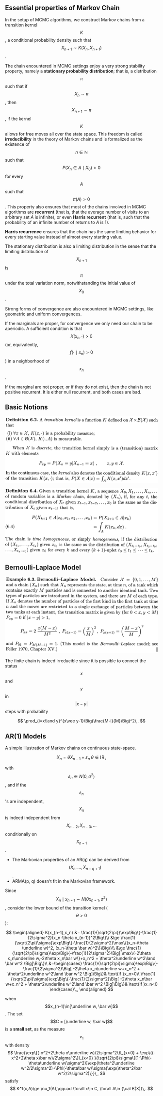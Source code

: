## Essential properties of Markov Chain

In the setup of MCMC algorithms, we construct Markov chains from a transition kernel $$K$$, a conditional probability density such that $$X_{n+1}\sim K(X_n,X_{n+1})$$.

The chain encountered in MCMC settings enjoy a very strong stability property, namely a **stationary probability distribution**; that is, a distribution $$\pi$$ such that if $$X_n\sim\pi$$, then $$X_{n+1}\sim \pi$$, if the kernel $$K$$ allows for free moves all over the state space. This freedom is called **irreducibility** in the theory of Markov chains and is formalized as the existence of $$n\in\mathbb{N}$$ such that $$P(X_n\in A\mid X_0)>0$$ for every $$A$$ such that $$\pi(A)>0$$. This property also ensures that most of the chains involved in MCMC algorithms are **recurrent** (that is, that the average number of visits to an arbitrary set $A$ is infinite), or even **Harris recurrent** (that is, such that the probability of an infinite number of returns to $A$ is 1).

**Harris recurrence** ensures that the chain has the same limiting behavior for every starting value instead of almost every starting value.

The stationary distribution is also a limiting distribution in the sense that the limiting distribution of $$X_{n+1}$$ is $$\pi$$ under the total variation norm, notwithstanding the initial value of $$X_0$$.

Strong forms of convergence are also encountered in MCMC settings, like geometric and uniform convergences. 

If the marginals are proper, for convergence we only need our chain to be aperiodic. A sufficient condition is  that $$K(x_n,\cdot)>0$$ (or, equivalently, $$f(\cdot\mid x_n)>0$$) in a neighborhood of $$x_n$$.

If the marginal are not proper, or if they do not exist, then the chain is not positive recurrent. It is either null recurrent, and both cases are bad.

## Basic Notions

![](def6.2.png)


![](def6.4.png)

## Bernoulli-Laplace Model

![](ex6.3.png)

The finite chain is indeed irreducible since it is possible to connect the status $$x$$ and $$y$$ in $$\vert x-y\vert$$ steps with probability

$$
\prod_{i=x\land y}^{x\vee y-1}\Big(\frac{M-i}{M}\Big)^2\,.
$$

## AR(1) Models

A simple illustration of Markov chains on continuous state-space. 

$$
X_n = \theta X_{n-1}+\varepsilon_n\;\theta\in \mathrm{I\!R}\,,
$$

with $$\varepsilon_n\in N(0,\sigma^2)$$, and if the $$\varepsilon_n$$'s are independent, $$X_n$$ is indeed independent from $$X_{n-2},X_{n-3},\ldots$$ conditionally on $$X_{n-1}$$.

- The Markovian properties of an AR(q) can be derived from $$(X_n,\ldots,X_{n-q+1})$$.
- ARMA(p, q) doesn't fit in the Markovian framework.

Since $$X_n\mid x_{n-1}\sim N(\theta x_{n-1},\sigma^2)$$, consider the lower bound of the transition kernel ($$\theta > 0$$):

$$
\begin{aligned}
K(x_{n-1},x_n) &= \frac{1}{\sqrt{2\pi}}\exp\Big\{-\frac{1}{2\sigma^2}(x_n-\theta x_{n-1})^2\Big\}\\
&\ge \frac{1}{\sqrt{2\pi}\sigma}\exp\Big\{-\frac{1}{2\sigma^2}\max\{(x_n-\theta \underline w)^2, (x_n-\theta \bar w)^2\}\Big\}\\
&\ge \frac{1}{\sqrt{2\pi}\sigma}\exp\Big\{-\frac{1}{2\sigma^2}\Big[ \max\{-2\theta x_n\underline w,-2\theta x_n\bar w\}+x_n^2 + \theta^2\underline w^2\land \bar w^2 \Big]\Big\}\\
&=\begin{cases}
\frac{1}{\sqrt{2\pi}\sigma}\exp\Big\{-\frac{1}{2\sigma^2}\Big[ -2\theta x_n\underline w+x_n^2 + \theta^2\underline w^2\land \bar w^2 \Big]\Big\}& \text{if }x_n>0\\
\frac{1}{\sqrt{2\pi}\sigma}\exp\Big\{-\frac{1}{2\sigma^2}\Big[ -2\theta x_n\bar w+x_n^2 + \theta^2\underline w^2\land \bar w^2 \Big]\Big\}& \text{if }x_n<0
\end{cases}\,,
\end{aligned}
$$

when $$x_{n-1}\in[\underline w, \bar w]$$. The set $$C = [\underline w, \bar w]$$ is a **small set**, as the measure $$\nu_1$$ with density 
$$
\frac{\exp\{(-x^2+2\theta x\underline w)/2\sigma^2\}I_{x>0} + \exp\{(-x^2+2\theta x\bar w)/2\sigma^2\}I_{x<0} }{\sqrt{2\pi}\sigma\{[1-\Phi(-\theta\underline w/\sigma^2)]\exp(\theta^2\underline w^2/2\sigma^2)+\Phi(-\theta\bar w/\sigma)\exp(\theta^2\bar w^2/2\sigma^2)\}}\,,
$$
satisfy 
$$
K^1(x,A)\ge \nu_1(A),\qquad \forall x\in C, \forall A\in {\cal B(X)}\,.
$$

